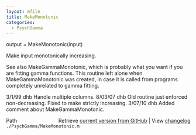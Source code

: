 ```yaml
---
layout: mfile
title: MakeMonotonic
categories:
  - PsychGamma
---
```


output = MakeMonotonic\(input\)

Make input monotonically increasing.

See also MakeGammaMonotonic, which is probably what you want if you are fitting
gamma functions.  This routine left alone when MakeGammaMonotonic was created,
in case it is called from programs completely unrelated to gamma fitting.

3/1/99  dhb  Handle multiple columns.
8/03/07 dhb  Old routine just enforced non\-decreasing.  Fixed to make strictly increasing.
3/07/10 dhb  Added comment about MakeGammaMonotonic.


<div class="code_header" style="text-align:right;">
  <span style="float:left;">Path&nbsp;&nbsp;</span> <span class="counter">Retrieve <a href=
  "https://raw.github.com/Psychtoolbox-3/Psychtoolbox-3/beta/./PsychGamma/MakeMonotonic.m">current version from GitHub</a> | View <a href=
  "https://github.com/Psychtoolbox-3/Psychtoolbox-3/commits/beta/./PsychGamma/MakeMonotonic.m">changelog</a></span>
</div>
<div class="code">
  <code>./PsychGamma/MakeMonotonic.m</code>
</div>

